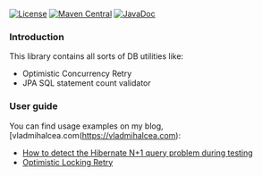 [![License](https://img.shields.io/github/license/vladmihalcea/db-util.svg)](https://raw.githubusercontent.com/vladmihalcea/db-util/master/LICENSE)
[![Maven Central](https://img.shields.io/maven-central/v/com.vladmihalcea/db-util.svg)](http://search.maven.org/#search%7Cga%7C1%7Cg%3A%22com.vladmihalcea%22)
[![JavaDoc](http://javadoc.io/badge/com.vladmihalcea/db-util.svg)](http://www.javadoc.io/doc/com.vladmihalcea/db-util)

### Introduction
This library contains all sorts of DB utilities like:

* Optimistic Concurrency Retry
* JPA SQL statement count validator

### User guide

You can find usage examples on my blog, [vladmihalcea.com(https://vladmihalcea.com):

- [How to detect the Hibernate N+1 query problem during testing](https://vladmihalcea.com/how-to-detect-the-n-plus-one-query-problem-during-testing/)
- [Optimistic Locking Retry](http://vladmihalcea.com/optimistic-locking-retry-with-jpa/)
